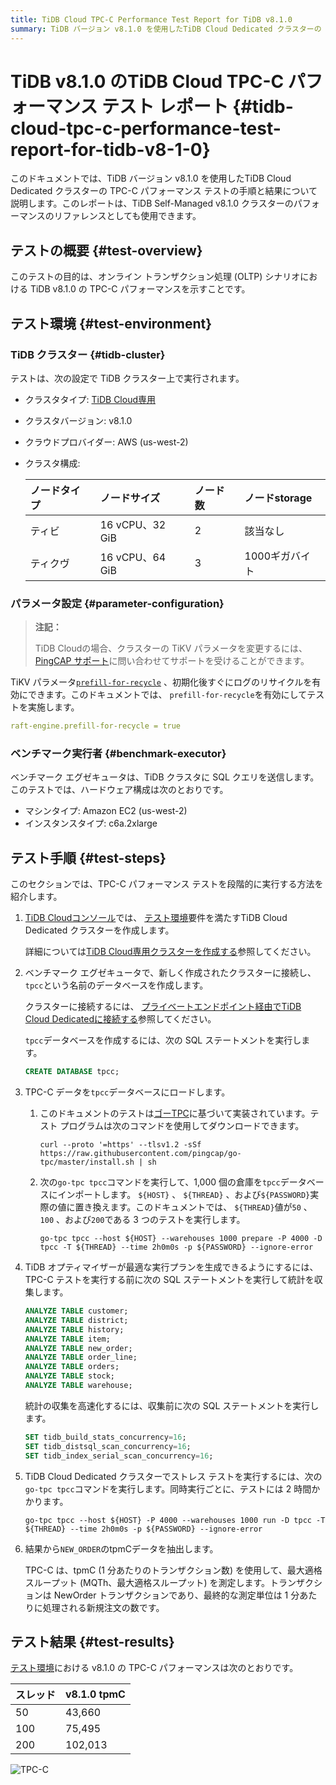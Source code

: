 ```yaml
---
title: TiDB Cloud TPC-C Performance Test Report for TiDB v8.1.0
summary: TiDB バージョン v8.1.0 を使用したTiDB Cloud Dedicated クラスターの TPC-C パフォーマンス テストの結果を紹介します。
---
```


# TiDB v8.1.0 のTiDB Cloud TPC-C パフォーマンス テスト レポート {#tidb-cloud-tpc-c-performance-test-report-for-tidb-v8-1-0}

このドキュメントでは、TiDB バージョン v8.1.0 を使用したTiDB Cloud Dedicated クラスターの TPC-C パフォーマンス テストの手順と結果について説明します。このレポートは、TiDB Self-Managed v8.1.0 クラスターのパフォーマンスのリファレンスとしても使用できます。

## テストの概要 {#test-overview}

このテストの目的は、オンライン トランザクション処理 (OLTP) シナリオにおける TiDB v8.1.0 の TPC-C パフォーマンスを示すことです。

## テスト環境 {#test-environment}

### TiDB クラスター {#tidb-cluster}

テストは、次の設定で TiDB クラスター上で実行されます。

-   クラスタタイプ: [TiDB Cloud専用](/tidb-cloud/select-cluster-tier.md#tidb-cloud-dedicated)
-   クラスタバージョン: v8.1.0
-   クラウドプロバイダー: AWS (us-west-2)
-   クラスタ構成:

    | ノードタイプ | ノードサイズ         | ノード数 | ノードstorage |
    | :----- | :------------- | :--- | :--------- |
    | ティビ    | 16 vCPU、32 GiB | 2    | 該当なし       |
    | ティクヴ   | 16 vCPU、64 GiB | 3    | 1000ギガバイト  |

### パラメータ設定 {#parameter-configuration}

> **注記：**
>
> TiDB Cloudの場合、クラスターの TiKV パラメータを変更するには、 [PingCAP サポート](/tidb-cloud/tidb-cloud-support.md)に問い合わせてサポートを受けることができます。

TiKV パラメータ[`prefill-for-recycle`](https://docs.pingcap.com/tidb/stable/tikv-configuration-file#prefill-for-recycle-new-in-v700) 、初期化後すぐにログのリサイクルを有効にできます。このドキュメントでは、 `prefill-for-recycle`を有効にしてテストを実施します。

```yaml
raft-engine.prefill-for-recycle = true
```

### ベンチマーク実行者 {#benchmark-executor}

ベンチマーク エグゼキュータは、TiDB クラスタに SQL クエリを送信します。このテストでは、ハードウェア構成は次のとおりです。

-   マシンタイプ: Amazon EC2 (us-west-2)
-   インスタンスタイプ: c6a.2xlarge

## テスト手順 {#test-steps}

このセクションでは、TPC-C パフォーマンス テストを段階的に実行する方法を紹介します。

1.  [TiDB Cloudコンソール](https://tidbcloud.com/)では、 [テスト環境](#tidb-cluster)要件を満たすTiDB Cloud Dedicated クラスターを作成します。

    詳細については[TiDB Cloud専用クラスターを作成する](/tidb-cloud/create-tidb-cluster.md)参照してください。

2.  ベンチマーク エグゼキュータで、新しく作成されたクラスターに接続し、 `tpcc`という名前のデータベースを作成します。

    クラスターに接続するには、 [プライベートエンドポイント経由でTiDB Cloud Dedicatedに接続する](/tidb-cloud/set-up-private-endpoint-connections.md)参照してください。

    `tpcc`データベースを作成するには、次の SQL ステートメントを実行します。

    ```sql
    CREATE DATABASE tpcc;
    ```

3.  TPC-C データを`tpcc`データベースにロードします。

    1.  このドキュメントのテストは[ゴーTPC](https://github.com/pingcap/go-tpc)に基づいて実装されています。テスト プログラムは次のコマンドを使用してダウンロードできます。

        ```shell
        curl --proto '=https' --tlsv1.2 -sSf https://raw.githubusercontent.com/pingcap/go-tpc/master/install.sh | sh
        ```

    2.  次の`go-tpc tpcc`コマンドを実行して、1,000 個の倉庫を`tpcc`データベースにインポートします。 `${HOST}` 、 `${THREAD}` 、および`${PASSWORD}`実際の値に置き換えます。このドキュメントでは、 `${THREAD}`値が`50` 、 `100` 、および`200`である 3 つのテストを実行します。

        ```shell
        go-tpc tpcc --host ${HOST} --warehouses 1000 prepare -P 4000 -D tpcc -T ${THREAD} --time 2h0m0s -p ${PASSWORD} --ignore-error
        ```

4.  TiDB オプティマイザーが最適な実行プランを生成できるようにするには、TPC-C テストを実行する前に次の SQL ステートメントを実行して統計を収集します。

    ```sql
    ANALYZE TABLE customer;
    ANALYZE TABLE district;
    ANALYZE TABLE history;
    ANALYZE TABLE item;
    ANALYZE TABLE new_order;
    ANALYZE TABLE order_line;
    ANALYZE TABLE orders;
    ANALYZE TABLE stock;
    ANALYZE TABLE warehouse;
    ```

    統計の収集を高速化するには、収集前に次の SQL ステートメントを実行します。

    ```sql
    SET tidb_build_stats_concurrency=16;
    SET tidb_distsql_scan_concurrency=16;
    SET tidb_index_serial_scan_concurrency=16;
    ```

5.  TiDB Cloud Dedicated クラスターでストレス テストを実行するには、次の`go-tpc tpcc`コマンドを実行します。同時実行ごとに、テストには 2 時間かかります。

    ```shell
    go-tpc tpcc --host ${HOST} -P 4000 --warehouses 1000 run -D tpcc -T ${THREAD} --time 2h0m0s -p ${PASSWORD} --ignore-error
    ```

6.  結果から`NEW_ORDER`のtpmCデータを抽出します。

    TPC-C は、tpmC (1 分あたりのトランザクション数) を使用して、最大適格スループット (MQTh、最大適格スループット) を測定します。トランザクションは NewOrder トランザクションであり、最終的な測定単位は 1 分あたりに処理される新規注文の数です。

## テスト結果 {#test-results}

[テスト環境](#test-environment)における v8.1.0 の TPC-C パフォーマンスは次のとおりです。

| スレッド | v8.1.0 tpmC |
| :--- | :---------- |
| 50   | 43,660      |
| 100  | 75,495      |
| 200  | 102,013     |

![TPC-C](/media/tidb-cloud/v8.1.0_tpcc.png)
